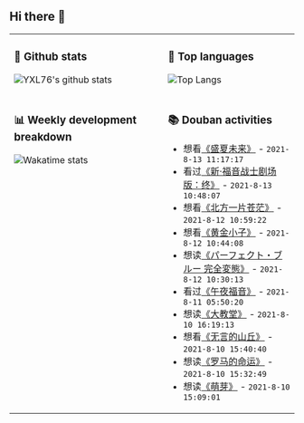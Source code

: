 ## Hi there 👋

<table>
<tr>
<td valign="top" width="54%">

### 🔭 Github stats

![YXL76's github stats](https://github-readme-stats.yxl76.vercel.app/api?username=YXL76&count_private=true&show_icons=true&include_all_commits=true&theme=prussian&line_height=28&disable_animations=true)

</td>

<td valign="top" width="46%">

### 🌱 Top languages

![Top Langs](https://github-readme-stats.yxl76.vercel.app/api/top-langs/?username=YXL76&layout=compact&theme=prussian&langs_count=8&hide=HTML,CSS,SCSS)

</td>
</tr>
<tr>
<td valign="top" width="54%">

### 📊 Weekly development breakdown

![Wakatime stats](https://github-readme-stats.yxl76.vercel.app/api/wakatime?username=YXL76&layout=compact&theme=prussian)


</td>
<td valign="top" width="46%">

### 📚 Douban activities

- 想看[《盛夏未来》](http://movie.douban.com/subject/35158124/) - `2021-8-13 11:17:17`
- 看过[《新·福音战士剧场版：终》](http://movie.douban.com/subject/10428501/) - `2021-8-13 10:48:07`
- 想看[《北方一片苍茫》](http://movie.douban.com/subject/27079318/) - `2021-8-12 10:59:22`
- 想看[《黄金小子》](http://movie.douban.com/subject/1971681/) - `2021-8-12 10:44:08`
- 想读[《パーフェクト・ブルー 完全変態》](https://book.douban.com/subject/3817357/) - `2021-8-12 10:30:13`
- 看过[《午夜福音》](http://movie.douban.com/subject/34996025/) - `2021-8-11 05:50:20`
- 想读[《大教堂》](https://book.douban.com/subject/35023455/) - `2021-8-10 16:19:13`
- 想看[《无言的山丘》](http://movie.douban.com/subject/1298944/) - `2021-8-10 15:40:40`
- 想读[《罗马的命运》](https://book.douban.com/subject/34432189/) - `2021-8-10 15:32:49`
- 想读[《萌芽》](https://book.douban.com/subject/2050778/) - `2021-8-10 15:09:01`

</td>
</tr>
</table>

<!--
**YXL76/YXL76** is a ✨ _special_ ✨ repository because its `README.md` (this file) appears on your GitHub profile.

Here are some ideas to get you started:

- 🔭 I’m currently working on ...
- 🌱 I’m currently learning ...
- 👯 I’m looking to collaborate on ...
- 🤔 I’m looking for help with ...
- 💬 Ask me about ...
- 📫 How to reach me: ...
- 😄 Pronouns: ...
- ⚡ Fun fact: ...
-->
